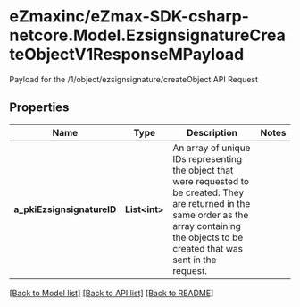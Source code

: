 # eZmaxinc/eZmax-SDK-csharp-netcore.Model.EzsignsignatureCreateObjectV1ResponseMPayload
Payload for the /1/object/ezsignsignature/createObject API Request
## Properties

Name | Type | Description | Notes
------------ | ------------- | ------------- | -------------
**a_pkiEzsignsignatureID** | **List&lt;int&gt;** | An array of unique IDs representing the object that were requested to be created.  They are returned in the same order as the array containing the objects to be created that was sent in the request. | 

[[Back to Model list]](../README.md#documentation-for-models) [[Back to API list]](../README.md#documentation-for-api-endpoints) [[Back to README]](../README.md)

